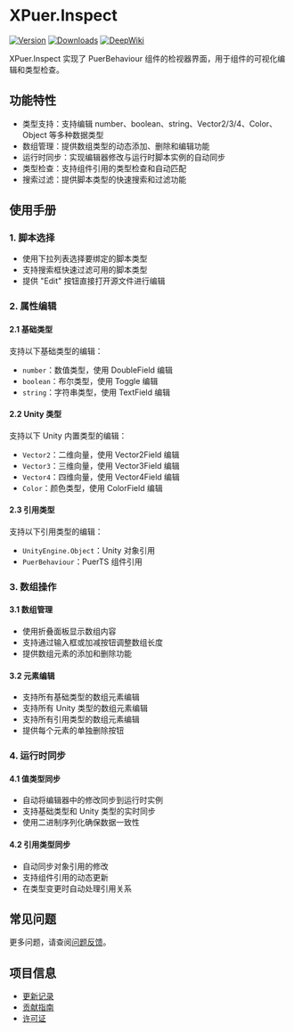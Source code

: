 # XPuer.Inspect

[![Version](https://img.shields.io/npm/v/org.eframework.u3d.puer)](https://www.npmjs.com/package/org.eframework.u3d.puer)
[![Downloads](https://img.shields.io/npm/dm/org.eframework.u3d.puer)](https://www.npmjs.com/package/org.eframework.u3d.puer)
[![DeepWiki](https://img.shields.io/badge/DeepWiki-Explore-blue)](https://deepwiki.com/eframework-org/U3D.PUER)

XPuer.Inspect 实现了 PuerBehaviour 组件的检视器界面，用于组件的可视化编辑和类型检查。

## 功能特性

- 类型支持：支持编辑 number、boolean、string、Vector2/3/4、Color、Object 等多种数据类型
- 数组管理：提供数组类型的动态添加、删除和编辑功能
- 运行时同步：实现编辑器修改与运行时脚本实例的自动同步
- 类型检查：支持组件引用的类型检查和自动匹配
- 搜索过滤：提供脚本类型的快速搜索和过滤功能

## 使用手册

### 1. 脚本选择
- 使用下拉列表选择要绑定的脚本类型
- 支持搜索框快速过滤可用的脚本类型
- 提供 "Edit" 按钮直接打开源文件进行编辑

### 2. 属性编辑

#### 2.1 基础类型
支持以下基础类型的编辑：
- `number`：数值类型，使用 DoubleField 编辑
- `boolean`：布尔类型，使用 Toggle 编辑
- `string`：字符串类型，使用 TextField 编辑

#### 2.2 Unity 类型
支持以下 Unity 内置类型的编辑：
- `Vector2`：二维向量，使用 Vector2Field 编辑
- `Vector3`：三维向量，使用 Vector3Field 编辑
- `Vector4`：四维向量，使用 Vector4Field 编辑
- `Color`：颜色类型，使用 ColorField 编辑

#### 2.3 引用类型
支持以下引用类型的编辑：
- `UnityEngine.Object`：Unity 对象引用
- `PuerBehaviour`：PuerTS 组件引用

### 3. 数组操作

#### 3.1 数组管理
- 使用折叠面板显示数组内容
- 支持通过输入框或加减按钮调整数组长度
- 提供数组元素的添加和删除功能

#### 3.2 元素编辑
- 支持所有基础类型的数组元素编辑
- 支持所有 Unity 类型的数组元素编辑
- 支持所有引用类型的数组元素编辑
- 提供每个元素的单独删除按钮

### 4. 运行时同步

#### 4.1 值类型同步
- 自动将编辑器中的修改同步到运行时实例
- 支持基础类型和 Unity 类型的实时同步
- 使用二进制序列化确保数据一致性

#### 4.2 引用类型同步
- 自动同步对象引用的修改
- 支持组件引用的动态更新
- 在类型变更时自动处理引用关系

## 常见问题

更多问题，请查阅[问题反馈](../CONTRIBUTING.md#问题反馈)。

## 项目信息

- [更新记录](../CHANGELOG.md)
- [贡献指南](../CONTRIBUTING.md)
- [许可证](../LICENSE.md)